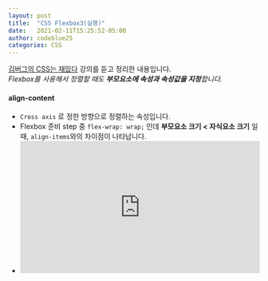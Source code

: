 ```yaml
---
layout: post
title:  "CSS Flexbox3(실행)"
date:   2021-02-11T15:25:52-05:00
author: codeblue25
categories: CSS
---
```


[김버그의 CSS는 재밌다](https://edu.goorm.io/lecture/17829/%EA%B9%80%EB%B2%84%EA%B7%B8%EC%9D%98-css%EB%8A%94-%EC%9E%AC%EB%B0%8C%EB%8B%A4-%EA%B8%B0%EC%B4%88%EB%B6%80%ED%84%B0-%EC%8B%A4%EB%AC%B4-%EB%A0%88%EB%B2%A8%EA%B9%8C%EC%A7%80) 강의를 듣고 정리한 내용입니다.
<br />
*Flexbox를 사용해서 정렬할 때도 **부모요소에 속성과 속성값을 지정**합니다.*<br />

<h4>align-content</h4>

* `Cross axis` 로 정한 방향으로 정렬하는 속성입니다.
* Flexbox 준비 step 중 `flex-wrap: wrap;` 인데 **부모요소 크기 < 자식요소 크기** 일때, `align-items`와의 차이점이 나타납니다.
* <iframe height="265" style="width: 100%;" scrolling="no" title="Flexbox2.2" src="https://codepen.io/codeblue25/embed/KKNgROy?height=265&theme-id=dark&default-tab=css,result" frameborder="no" loading="lazy" allowtransparency="true" allowfullscreen="true">
  See the Pen <a href='https://codepen.io/codeblue25/pen/KKNgROy'>Flexbox2.2</a> by CHOI SUN YOUNG
  (<a href='https://codepen.io/codeblue25'>@codeblue25</a>) on <a href='https://codepen.io'>CodePen</a>.
* 만약 의도한 것이 위와 같은 모양이 아니라, **부모요소 전체를 가로지르는 Cross axis를 기준으로** Flex 정렬을 하고 싶을 때 `align-content`를 사용합니다.
* <iframe height="265" style="width: 100%;" scrolling="no" title="Flexbox2.3" src="https://codepen.io/codeblue25/embed/PobGaGW?height=265&theme-id=dark&default-tab=css,result" frameborder="no" loading="lazy" allowtransparency="true" allowfullscreen="true">
  See the Pen <a href='https://codepen.io/codeblue25/pen/PobGaGW'>Flexbox2.3</a> by CHOI SUN YOUNG
  (<a href='https://codepen.io/codeblue25'>@codeblue25</a>) on <a href='https://codepen.io'>CodePen</a>.
  <br />

*부모요소가 아니라 **자식요소에 속성과 속성값을 지정**한 정렬도 있습니다.*<br />

<h4>flex-grow</h4>

* 속성값이 0보다 큰 아무 숫자면, 자식요소가 부모요소의 여백을 꽉 채우는 만큼 늘어납니다.
* 여백을 채울 때, 자식요소 마다 비율을 달리할 수도 있습니다.
  * ⚠이 때 각 비율은 **컨텐츠 크기만큼의 영역을 제외한 부분의 여백**의 비 입니다.⚠


<h4>flex-shrink</h4>

* `flex-grow`와 쌍을 이루는 속성이며, 특수한 경우가 아니라면 속성값도 동일하게 합니다.
* 속성값으로 0보다 큰 아무 숫자나 있으면, 자식요소가 부모요소와 함께 줄어듭니다.
* 따라서 `flex-shrink: 0;`이면 설정한 크기를 고정시킬 수 있습니다.
<iframe height="265" style="width: 100%;" scrolling="no" title="flex-grow, shrink" src="https://codepen.io/codeblue25/embed/jOVVPPL?height=265&theme-id=dark&default-tab=css,result" frameborder="no" loading="lazy" allowtransparency="true" allowfullscreen="true">
  See the Pen <a href='https://codepen.io/codeblue25/pen/jOVVPPL'>flex-grow, shrink</a> by CHOI SUN YOUNG
  (<a href='https://codepen.io/codeblue25'>@codeblue25</a>) on <a href='https://codepen.io'>CodePen</a>.
  <br />

<h4>flex-basis</h4>

* 컨텐츠 크기만큼의 영역을 어떻게 인식할 것인지를 정하는 속성입니다.
* default 속성값은 auto입니다.
* 따라서 `flex-basis: 0;`이면 컨텐츠 크기만큼의 영역을 0으로 인식하여 **자식요소들이 동일한 비율**로 자리하게 됩니다.


<h4>flex</h4>

* 위에서 설명한 `flex-grow`, `flex-shrink`, `flex-basis`를 **축약형**으로 쓸 때 사용하는 속성입니다.
* 가장 많이 쓰는 속성값인 `flex: 1;`은 `flex-grow: 1;`, `flex-shrink: 1;`, `flex-basis: 0%`를 축약한 것입니다.
<iframe height="265" style="width: 100%;" scrolling="no" title="Flex" src="https://codepen.io/codeblue25/embed/eYBBNJK?height=265&theme-id=dark&default-tab=css,result" frameborder="no" loading="lazy" allowtransparency="true" allowfullscreen="true">
  See the Pen <a href='https://codepen.io/codeblue25/pen/eYBBNJK'>Flex</a> by CHOI SUN YOUNG
  (<a href='https://codepen.io/codeblue25'>@codeblue25</a>) on <a href='https://codepen.io'>CodePen</a>.